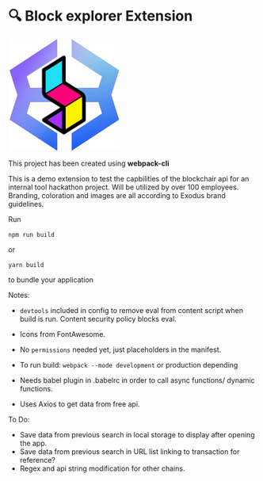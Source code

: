 # 🔍 Block explorer Extension

![Helpscout Custom Logo](https://github.com/AngelLozan/Transaction-Hash-Explorer-Extension/blob/main/dist/EXODUSblockchair.png?raw=true)

This project has been created using **webpack-cli**

This is a demo extension to test the capbilities of the blockchair api for an internal tool hackathon project. Will be utilized by over 100 employees. Branding, coloration and images are all according to Exodus brand guidelines. 

Run

```
npm run build
```

or

```
yarn build
```

to bundle your application



Notes:

- `devtools` included in config to remove eval from content script when build is run. Content security policy blocks eval. 

- Icons from FontAwesome. 

- No `permissions` needed yet, just placeholders in the manifest.

- To run build:  `webpack --mode development` or production depending

- Needs babel plugin in .babelrc in order to call async functions/ dynamic functions. 

- Uses Axios to get data from free api.


To Do:
- Save data from previous search in local storage to display after opening the app.
- Save data from previous search in URL list linking to transaction for reference?
- Regex and api string modification for other chains. 